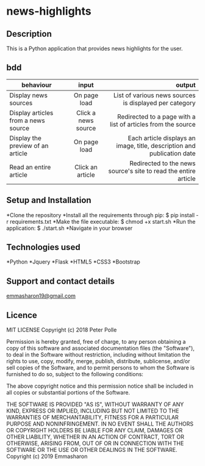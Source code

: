 # news-highlights

## Description
This is a Python application that provides news highlights for the user.
## bdd
| behaviour  |  input        |  output|
|------------|:-------------:|------:|
| Display news sources	  | On page load	 | List of various news sources is displayed per category |
|Display articles from a news source|	Click a news source|	Redirected to a page with a list of articles from the source|
|Display the preview of an article|	On page load|	Each article displays an image, title, description and publication date|
|Read an entire article|	Click an article|	Redirected to the news source's site to read the entire article|


## Setup and Installation 
*Clone the repository
*Install all the requirements through pip: $ pip install -r requirements.txt
*Make the file executable: $ chmod +x start.sh
*Run the application: $ ./start.sh
*Navigate in your browser 

## Technologies used
*Python 
*Jquery 
*Flask 
*HTML5 
*CSS3 
*Bootstrap

## Support and contact details
emmasharon19@gmail.com

## Licence
MIT LICENSE
Copyright (c) 2018 Peter Polle

Permission is hereby granted, free of charge, to any person obtaining a copy of this software and associated documentation files (the "Software"), to deal in the Software without restriction, including without limitation the rights to use, copy, modify, merge, publish, distribute, sublicense, and/or sell copies of the Software, and to permit persons to whom the Software is furnished to do so, subject to the following conditions:

The above copyright notice and this permission notice shall be included in all copies or substantial portions of the Software.

THE SOFTWARE IS PROVIDED "AS IS", WITHOUT WARRANTY OF ANY KIND, EXPRESS OR IMPLIED, INCLUDING BUT NOT LIMITED TO THE WARRANTIES OF MERCHANTABILITY, FITNESS FOR A PARTICULAR PURPOSE AND NONINFRINGEMENT. IN NO EVENT SHALL THE AUTHORS OR COPYRIGHT HOLDERS BE LIABLE FOR ANY CLAIM, DAMAGES OR OTHER LIABILITY, WHETHER IN AN ACTION OF CONTRACT, TORT OR OTHERWISE, ARISING FROM, OUT OF OR IN CONNECTION WITH THE SOFTWARE OR THE USE OR OTHER DEALINGS IN THE SOFTWARE. 
Copyright (c) 2019 Emmasharon
